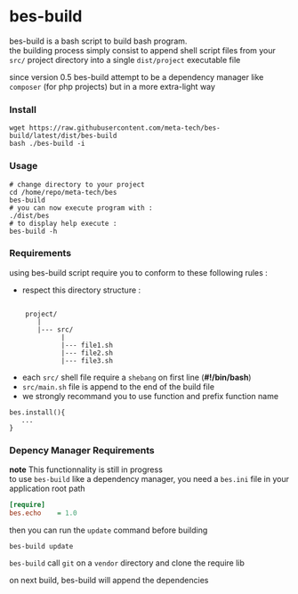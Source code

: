 bes-build
=========

bes-build is a bash script to build bash program.  
the building process simply consist to append shell script files from your `src/` project directory 
into a single `dist/project` executable file


since version 0.5 bes-build attempt to be a dependency manager like `composer` (for php projects) but in a more extra-light way


### Install

```
wget https://raw.githubusercontent.com/meta-tech/bes-build/latest/dist/bes-build
bash ./bes-build -i
```

### Usage

```shell
# change directory to your project
cd /home/repo/meta-tech/bes
bes-build
# you can now execute program with : 
./dist/bes
# to display help execute :
bes-build -h 
```

### Requirements

using bes-build script require you to conform to these following rules :

* respect this directory structure :
```pre

    project/
       |
       |--- src/
             |
             |--- file1.sh
             |--- file2.sh
             |--- file3.sh
```
* each `src/` shell file require a `shebang` on first line (**#!/bin/bash**)
* `src/main.sh` file is append to the end of the build file
* we strongly recommand you to use function and prefix function name
```shell
bes.install(){
   ...
}
```

### Depency Manager Requirements

**note** This functionnality is still in progress  
to use `bes-build` like a dependency manager, you need a `bes.ini` file in your application root path

```ini  
[require]
bes.echo    = 1.0
```
 
then you can run the `update` command before building

```shell
bes-build update
```

`bes-build` call `git` on a `vendor` directory and clone the require lib

on next build, bes-build  will append the dependencies


